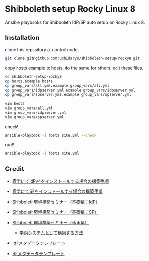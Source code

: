 # Shibboleth setup Rocky Linux 8

Ansible playbooks for Shibboleth IdP/SP auto setup on Rocky Linux 8.

## Installation

clone this repository at control node.

```bash
git clone git@github.com:uch1daryo/shibboleth-setup-rocky8.git
```

copy hosts example to hosts, do the same for others. edit these files.

```bash
cd shibboleth-setup-rocky8
cp hosts.example hosts
cp group_vars/all.yml.example group_vars/all.yml
cp group_vars/idpserver.yml.example group_vars/idpserver.yml
cp group_vars/spserver.yml.example group_vars/spserver.yml

vim hosts
vim group_vars/all.yml
vim group_vars/idpserver.yml
vim group_vars/spserver.yml
```

check!

```bash
ansible-playbook -i hosts site.yml --check
```

run!!

```bash
ansible-playbook -i hosts site.yml
```

## Credit

- [貴学にてIdPv4をインストールする場合の構築手順](https://meatwiki.nii.ac.jp/confluence/pages/viewpage.action?pageId=20021624)
- [貴学にてSPをインストールする場合の構築手順](https://meatwiki.nii.ac.jp/confluence/pages/viewpage.action?pageId=12158264)

- [Shibboleth環境構築セミナー（基礎編：IdP）](https://meatwiki.nii.ac.jp/confluence/pages/viewpage.action?pageId=21441389)
- [Shibboleth環境構築セミナー（基礎編：SP）](https://meatwiki.nii.ac.jp/confluence/pages/viewpage.action?pageId=21441391)
- [Shibboleth環境構築セミナー（活用編）](https://meatwiki.nii.ac.jp/confluence/pages/viewpage.action?pageId=12158239)
  - [学内システムとして構築する方法](https://meatwiki.nii.ac.jp/confluence/pages/viewpage.action?pageId=12158249)

- [IdPメタデータテンプレート](https://meatwiki.nii.ac.jp/confluence/pages/viewpage.action?pageId=12158233)
- [SPメタデータテンプレート](https://meatwiki.nii.ac.jp/confluence/pages/viewpage.action?pageId=12158235)
